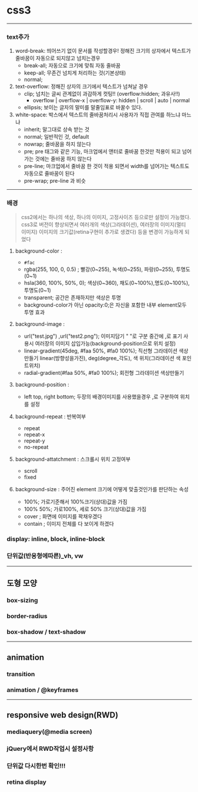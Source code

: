 # css3
___
### text추가
1. word-break: 띄어쓰기 없이 문서를 작성할경우! 정해진 크기의 상자에서 텍스트가 줄바꿈이 자동으로 되지않고 넘치는경우
	- break-all;  자동으로 크기에 맞춰 자동 줄바꿈
	- keep-all;  무존건 넘치게 처리하는 것(기본상태)
	- normal;
1. text-overflow: 정해진 상자의 크기에서 텍스트가 넘쳐날 경우 
	- clip; 넘치는 글씨 관계없이 과감하게 컷팅!! (overflow:hidden; 과유사!!)
		* overflow | overflow-x | overflow-y: hidden | scroll | auto | normal
	- ellipsis; 보이는 글자의 말미를 말줄임표로 바꿀수 있다.
1. white-space: 박스에서 텍스트의 줄바꿈처리시 사용자가 직접 관여를 하느냐 마느냐
	- inherit;	 말그대로 상속 받는 것
	- normal;	 일반적인 것, default
	- nowrap;	 줄바꿈을 하지 않는다
	- pre;	 pre 태그와 같은 기능, 마크업에서 앤터로 줄바꿈 한것만 적용이 되고 
				넘어가는 것에는 줄바꿈 하지 않는다
	- pre-line;	 마크업에서 줄바꿈 한 것이 적용 되면서 width를 넘어가는 텍스트도 
						자동으로 줄바꿈이 된다
	- pre-wrap;	 pre-line 과 비슷
	
___
### 배경
> css2에서는 하나의 색상, 하나의 이미지, 고정사이즈 등으로만 설정이 가능했다.
css3로 버전이 향상되면서 여러개의 색상(그라데이션), 여러장의 이미지(멀티 이미지)
이미지의 크기값(retina구현이 추가로 생겼다) 등을 변경이 가능하게 되었다
1. background-color :
	- ``` #fac ```
	- rgba(255, 100, 0, 0.5) ; 빨강(0~255), 녹색(0~255), 파랑(0~255), 투명도(0~1)
	- hsla(360, 100%, 50%, 0);  색상(0~360), 채도(0~100%),명도(0~100%), 투명도(0~1)
	- transparent; 공간은 존재하지만 색상은 투명
	* background-color가 아닌 opacity:0;은 자신을 포함한 내부 element모두 투명 효과
1. background-image : 
	- url("test.jpg") ,url("test2.png");  이미지담기 " "로 구분 중간에 ,로 표기 사용시 여러장의 이미지 삽입가능(background-position으로 위치 설정)
	- linear-gradient(45deg, #faa 50%, #fa0 100%); 직선형 그라데이션 색상만들기
		linear(방향성을가진), deg(degree_각도), 색 위치(그라데이션 색 포인트위치)
	- radial-gradient(#faa 50%, #fa0 100%); 회전형 그라데이션 색상만들기
1. background-position :
	- left top, right bottom;  두장의 배경이미지를 사용했을경우 ,로 구분하여 위치를 설정
	
1. background-repeat : 반복여부
	- repeat
	- repeat-x
	- repeat-y
	- no-repeat
1. background-attatchment : 스크롤시 위치 고정여부
	- scroll
	- fixed
1. background-size : 주어진 element 크기에 어떻게 맞출것인가를 판단하는 속성
	- 100%; 가로기준해서 100%크기(상대)값을 가짐
	- 100% 50%; 가로100%, 세로 50% 크기(상대)값을 가짐
	- cover ; 화면에 이미지를 꽉채우겠다
	- contain ; 이미지 전체를 다 보이게 하겠다


### display: inline, block, inline-block

### 단위값(반응형에따른)_vh, vw

___
## 도형 모양

### box-sizing

### border-radius

### box-shadow / text-shadow

___
## animation

### transition

### animation / @keyframes

___
## responsive web design(RWD)

### mediaquery(@media screen)

### jQuery에서 RWD작업시 설정사항

### 단위값 다시한번 확인!!!

### retina display







